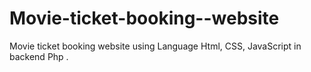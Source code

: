 # Movie-ticket-booking--website
 Movie ticket booking website using Language Html, CSS,  JavaScript  in backend Php .
